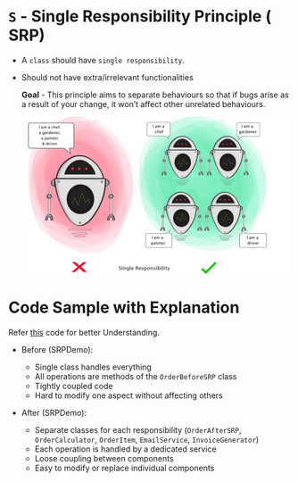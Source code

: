 # ```S``` - Single Responsibility Principle ( SRP)

- A ```class``` should have ```single responsibility```.
- Should not have extra/irrelevant functionalities


  **Goal** - This principle aims to separate behaviours so that if bugs arise as a result of your change, it won’t affect other unrelated behaviours.

  ![single-responsibility.png](../../../images/single-responsibility.png)
  


# Code Sample with Explanation

Refer [this](./../../../code/solidPrinciples/SingleResponsibility/SRPDemo.java) code for better Understanding.
- Before (SRPDemo):

    - Single class handles everything
    - All operations are methods of the `OrderBeforeSRP` class
    - Tightly coupled code 
    - Hard to modify one aspect without affecting others


- After (SRPDemo):

    - Separate classes for each responsibility (`OrderAfterSRP`, `OrderCalculator`, `OrderItem`, `EmailService`, `InvoiceGenerator`)
    - Each operation is handled by a dedicated service 
    - Loose coupling between components
    - Easy to modify or replace individual components
